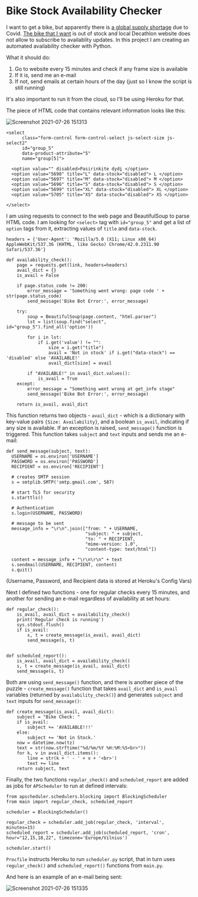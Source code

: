 # Bike Stock Availability Checker

I want to get a bike, but apparently there is [a global supply shortage](https://www.cyclist.co.uk/in-depth/9229/wheres-my-bike-the-inside-story-on-the-industry-stock-crisis) due to Covid.
[The bike that I want](https://www.decathlon.lt/lt/unlinked/312397-66419-gravel-dviratis-120-su-diskiniai-stabdziais.html#/demodelsize-200m/demodelcolor-8575940?queryID=ecec0e2851f6f79ab57e376ac4c6c656&objectID=2962861) is out of stock and local Decathlon website does not allow to subscribe to availablity updates. In this project I am creating an automated availability checker with Python.

What it should do:
1. Go to website every 15 minutes and check if any frame size is available
2. If it is, send me an e-mail
3. If not, send emails at certain hours of the day (just so I know the script is still running)

It's also important to run it from the cloud, so I'll be using Heroku for that. 

The piece of HTML code that contains relevant information looks like this:

![Screenshot 2021-07-26 151313](https://user-images.githubusercontent.com/59995500/126987355-a27567bc-9de1-4c77-86ef-a31ba8a8f5cc.jpg)


    <select
          class="form-control form-control-select js-select-size js-select2"
          id="group_5"
          data-product-attribute="5"
          name="group[5]">
          
      <option value="" disabled>Pasirinkite dydį </option>
      <option value="5698" title="L" data-stock="disabled"> L </option>
      <option value="5697" title="M" data-stock="disabled"> M </option>
      <option value="5696" title="S" data-stock="disabled"> S </option>
      <option value="5699" title="XL" data-stock="disabled"> XL </option>
      <option value="5705" title="XS" data-stock="disabled"> XS </option>
    
    </select>

I am using requests to connect to the web page and BeautifulSoup to parse HTML code. I am looking for ```<select>``` tag with ```id="group_5"``` and get a list of ```option``` tags from it, extracting values of ```title``` and ```data-stock```. 

    headers = {'User-Agent': 'Mozilla/5.0 (X11; Linux x86_64) AppleWebKit/537.36 (KHTML, like Gecko) Chrome/42.0.2311.90 Safari/537.36'}

    def availability_check():
        page = requests.get(link, headers=headers)
        avail_dict = {}
        is_avail = False

        if page.status_code != 200:
            error_message = 'Something went wrong: page code ' + str(page.status_code)
            send_message('Bike Bot Error:', error_message)

        try:
            soup = BeautifulSoup(page.content, "html.parser")
            lst = list(soup.find("select", id="group_5").find_all('option'))

            for i in lst:
                if i.get('value') != "":
                    size = i.get("title")
                    avail = 'Not in stock' if i.get("data-stock") == 'disabled' else 'AVAILABLE!'
                    avail_dict[size] = avail

            if "AVAILABLE!" in avail_dict.values():
                is_avail = True
        except:
            error_message = "Something went wrong at get_info stage"
            send_message('Bike Bot Error:', error_message)

        return is_avail, avail_dict
      
This function returns two objects - ```avail_dict``` - which is a dictionary with key-value pairs ```{Size: Availability}```, and a boolean ```is_avail```, indicating if any size is available. If an exception is raised, ```send_message()``` function is triggered. This function takes ```subject``` and ```text``` inputs and sends me an e-mail:
  
    def send_message(subject, text):
      USERNAME = os.environ['USERNAME']
      PASSWORD = os.environ['PASSWORD']
      RECIPIENT = os.environ['RECIPIENT']

      # creates SMTP session
      s = smtplib.SMTP('smtp.gmail.com', 587)

      # start TLS for security
      s.starttls()

      # Authentication
      s.login(USERNAME, PASSWORD)

      # message to be sent
      message_info = "\r\n".join(["from: " + USERNAME,
                                  "subject: " + subject,
                                  "to: " + RECIPIENT,
                                  "mime-version: 1.0",
                                  "content-type: text/html"])

      content = message_info + "\r\n\r\n" + text
      s.sendmail(USERNAME, RECIPIENT, content)
      s.quit()
  
(Username, Password, and Recipient data is stored at Heroku's Config Vars)

Next I defined two functions - one for regular checks every 15 minutes, and another for sending an e-mail regardless of availability at set hours:

    def regular_check():
        is_avail, avail_dict = availability_check()
        print('Regular check is running')
        sys.stdout.flush()
        if is_avail:
            s, t = create_message(is_avail, avail_dict)
            send_message(s, t)


    def scheduled_report():
        is_avail, avail_dict = availability_check()
        s, t = create_message(is_avail, avail_dict)
        send_message(s, t)

Both are using ```send_message()``` function, and there is another piece of the puzzle - ```create_message()``` function that takes ```avail_dict``` and ```is_avail``` variables (returned by ```availability_check()```) and generates ```subject``` and ```text``` inputs for ```send_message()```:

    def create_message(is_avail, avail_dict):
        subject = "Bike Check: "
        if is_avail:
            subject += 'AVAILABLE!!!'
        else:
            subject += 'Not in Stock.'
        now = datetime.now(tz)
        text = str(now.strftime("%d/%m/%Y %H:%M:%S<br>"))
        for k, v in avail_dict.items():
            line = str(k + ' - ' + v + '<br>')
            text += line
        return subject, text
        
Finally, the two functions ```regular_check()``` and ```scheduled_report``` are added as jobs for ```APScheduler``` to run at defined intervals:

  
    from apscheduler.schedulers.blocking import BlockingScheduler
    from main import regular_check, scheduled_report

    scheduler = BlockingScheduler()

    regular_check = scheduler.add_job(regular_check, 'interval', minutes=15)
    scheduled_report = scheduler.add_job(scheduled_report, 'cron', hour="12,15,18,22", timezone='Europe/Vilnius')

    scheduler.start()
    
```Procfile``` instructs Heroku to run ```scheduler.py``` script, that in turn uses ```regular_check()``` and ```scheduled_report()``` functions from ```main.py```.

And here is an example of an e-mail being sent:

![Screenshot 2021-07-26 151335](https://user-images.githubusercontent.com/59995500/126987265-f5da96eb-64af-4b69-a8a2-3b4ebfb95364.jpg)






